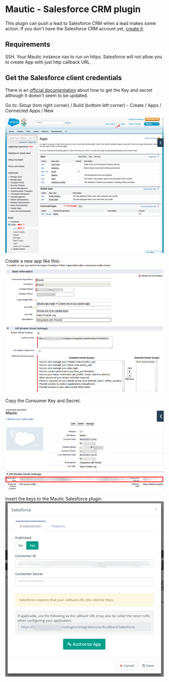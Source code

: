 # Mautic - Salesforce CRM plugin

This plugin can push a lead to Salesforce CRM when a lead makes some action. If you don't have the Salesforce CRM account yet, [create it](http://www.salesforce.com/).

## Requirements

SSH. Your Mautic instance nas to run on https. Salesforce will not allow you to create App with just http callback URL.

## Get the Salesforce client credentials

There is an [official documentation](http://feedback.uservoice.com/knowledgebase/articles/235661-get-your-key-and-secret-from-salesforce) about how to get the Key and secret although it doesn't seem to be updated.

Go to: *Setup* (tom right corner) / Build (bottom left corner) - Create / Apps / Connected Apps / New

![Salesforce CRM Create an App](/plugins/media/plugins-salesforce-create-app.png "Salesforce CRM Create an App")

Create a new app like this:
![Salesforce CRM Create an App form](/plugins/media/plugins-salesforce-create-app-form.png "Salesforce CRM Create an App form")

Copy the Consumer Key and Secret.

![Salesforce CRM Create an App keys](/plugins/media/plugins-salesforce-create-app-keys.png "Salesforce CRM Create an App keys")

Insert the keys to the Mautic Salesforce plugin
![Salesforce CRM Authorize](/plugins/media/plugins-salesforce-authorize.png "Salesforce CRM Authorize")
